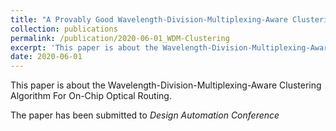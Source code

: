 ```yaml
---
title: "A Provably Good Wavelength-Division-Multiplexing-Aware Clustering Algorithm For On-Chip Optical Routing"
collection: publications
permalink: /publication/2020-06-01_WDM-Clustering
excerpt: 'This paper is about the Wavelength-Division-Multiplexing-Aware Clustering Algorithm For On-Chip Optical Routing (<i>Submitted</i>).'
date: 2020-06-01
---
```

This paper is about the Wavelength-Division-Multiplexing-Aware Clustering Algorithm For On-Chip Optical Routing.

The paper has been submitted to _Design Automation Conference_
<!--[Download paper here](http://academicpages.github.io/files/paper2.pdf)
venue: 'Design Automation Conference'
paperurl: 'http://academicpages.github.io/files/paper3.pdf'
citation: 'Yu-Sheng Lu, <b>Sheng-Jung Yu</b> and Yao-Wen Chang &quot;A Provably Good Wavelength-Division-Multiplexing-Aware Clustering Algorithm For On-Chip Optical Routing, &quot; <i>DAC-20</i>.'
-->

